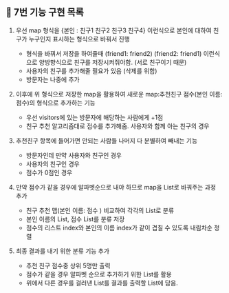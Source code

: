 ## 🚀 7번 기능 구현 목록

1. 우선 map 형식을 {본인 : 친구1 친구2 친구3 친구4} 이런식으로 본인에 대하여 친구가 누구인지 표시하는 형식으로 바꿔서 진행
    - 형식을 바꿔서 저장을 하여줄때 (friend1: friend2) (friend2: friend1) 이런식으로 양방향식으로 친구를 저장시켜줘야함. (서로 친구이기 때문) 
    - 사용자의 친구를 추가해줄 필요가 있음 (삭제를 위함)
    - 방문자는 나중에 추가
2. 이후에 위 형식으로 저장한 map을 활용하여 새로운 map:추천친구 점수(본인 이름: 점수)의 형식으로 추가하는 기능
    - 우선 visitors에 있는 방문자에 해당하는 사람에게 +1점
    - 친구 추천 알고리즘대로 점수를 추가해줌. 사용자와 함께 아는 친구의 경우 

3. 추천친구 항목에 들어가면 안되는 사람들 나머지 다 분별하여 빼내는 기능
    - 방문자인데 만약 사용자와 친구인 경우
    - 사용자의 친구인 경우
    - 점수가 0점인 경우
   
4. 만약 점수가 같을 경우에 알파벳순으로 내야 하므로 map을 List로 바꿔주는 과정 추가
    - 친구 추천 맵(본인 이름: 점수 ) 비교하여 각각의 List로 분류
    - 본인 이름의 List, 점수 List를 분류 저장
    - 점수의 리스트 index와 본인의 이름 index가 같이 겹칠 수 있도록 내림차순 정렬

5. 최종 결과를 내기 위한 분류 기능 추가
    - 추천 친구 점수중 상위 5명만 출력
    - 점수가 같을 경우 알파벳 순으로 추가하기 위한 List를 활용
    - 위에서 다른 경우를 걸러낸 List를 결과를 출력할 List에 담음.

    